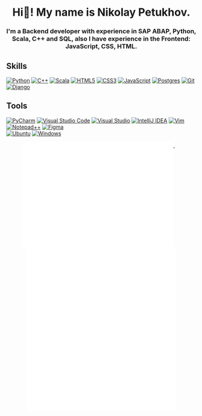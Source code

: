 <h1 align="center"> Hi👋! My name is Nikolay Petukhov. </h1>
<h3 align="center"> 
  I'm a Backend developer with experience in SAP ABAP, Python, Scala, C++ and SQL, also I have experience in the Frontend: JavaScript, CSS, HTML.
</h3>

## Skills
[![Python](https://img.shields.io/badge/python-3670A0?style=for-the-badge&logo=python&logoColor=ffdd54)](#)
[![C++](https://img.shields.io/badge/c++-%2300599C.svg?style=for-the-badge&logo=c%2B%2B&logoColor=white)](#)
[![Scala](https://img.shields.io/badge/scala-%23DC322F.svg?style=for-the-badge&logo=scala&logoColor=white)](#)
[![HTML5](https://img.shields.io/badge/html5-%23E34F26.svg?style=for-the-badge&logo=html5&logoColor=white)](#)
[![CSS3](https://img.shields.io/badge/css3-%231572B6.svg?style=for-the-badge&logo=css3&logoColor=white)](#)
[![JavaScript](https://img.shields.io/badge/javascript-%23323330.svg?style=for-the-badge&logo=javascript&logoColor=%23F7DF1E)](#)
[![Postgres](https://img.shields.io/badge/postgres-%23316192.svg?style=for-the-badge&logo=postgresql&logoColor=white)](#)
[![Git](https://img.shields.io/badge/git-%23F05033.svg?style=for-the-badge&logo=git&logoColor=white)](#)
[![Django](https://img.shields.io/badge/django-%23092E20.svg?style=for-the-badge&logo=django&logoColor=white)](#)

<!-- 
[![MySQL](https://img.shields.io/badge/mysql-4479A1.svg?style=for-the-badge&logo=mysql&logoColor=white)](#)
[![Redis](https://img.shields.io/badge/redis-%23DD0031.svg?style=for-the-badge&logo=redis&logoColor=white)](#)
[![SQLite](https://img.shields.io/badge/sqlite-%2307405e.svg?style=for-the-badge&logo=sqlite&logoColor=white)](#)   
[![FastAPI](https://img.shields.io/badge/FastAPI-005571?style=for-the-badge&logo=fastapi)](#)
[![Flask](https://img.shields.io/badge/flask-%23000.svg?style=for-the-badge&logo=flask&logoColor=white)](#)   
-->

## Tools
[![PyCharm](https://img.shields.io/badge/pycharm-143?style=for-the-badge&logo=pycharm&logoColor=black&color=black&labelColor=green)](#)
[![Visual Studio Code](https://img.shields.io/badge/Visual%20Studio%20Code-0078d7.svg?style=for-the-badge&logo=visual-studio-code&logoColor=white)](#)
[![Visual Studio](https://img.shields.io/badge/Visual%20Studio-5C2D91.svg?style=for-the-badge&logo=visual-studio&logoColor=white)](#)
[![IntelliJ IDEA](https://img.shields.io/badge/IntelliJIDEA-000000.svg?style=for-the-badge&logo=intellij-idea&logoColor=white)](#)
[![Vim](https://img.shields.io/badge/VIM-%2311AB00.svg?style=for-the-badge&logo=vim&logoColor=white)](#)
[![Notepad++](https://img.shields.io/badge/Notepad++-90E59A.svg?style=for-the-badge&logo=notepad%2b%2b&logoColor=black)](#)
[![Figma](https://img.shields.io/badge/figma-%23F24E1E.svg?style=for-the-badge&logo=figma&logoColor=white)](#)   
[![Ubuntu](https://img.shields.io/badge/Ubuntu-E95420?style=for-the-badge&logo=ubuntu&logoColor=white)](#)
[![Windows](https://img.shields.io/badge/Windows-0078D6?style=for-the-badge&logo=windows&logoColor=white)](#)   

<!--
## Contacts
[![Gmail](https://img.shields.io/badge/Gmail-D14836?style=for-the-badge&logo=gmail&logoColor=white)]()
[![Slack](https://img.shields.io/badge/Slack-4A154B?style=for-the-badge&logo=slack&logoColor=white)]()
[![Telegram](https://img.shields.io/badge/Telegram-2CA5E0?style=for-the-badge&logo=telegram&logoColor=white)]()
[![WhatsApp](https://img.shields.io/badge/WhatsApp-25D366?style=for-the-badge&logo=whatsapp&logoColor=white)]() 
[![Viber](https://img.shields.io/badge/Viber-8B66A9?style=for-the-badge&logo=viber&logoColor=white)]()
[![LinkedIn](https://img.shields.io/badge/linkedin-%230077B5.svg?style=for-the-badge&logo=linkedin&logoColor=white)]()
-->

<p align="center">
  <a href="#">
    <img width="400" align="top" src="gen/metrics/header.svg"/>
  </a>
  &emsp;
  <a href="#">
    <img width="400" align="top" src="gen/metrics/statistics.svg" />
  </a>
</p>